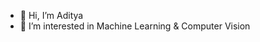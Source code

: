 - 👋 Hi, I’m Aditya
- 👀 I’m interested in Machine Learning & Computer Vision
<!---
Aditya-5895/Aditya-5895 is a ✨ special ✨ repository because its `README.md` (this file) appears on your GitHub profile.
You can click the Preview link to take a look at your changes.
--->
